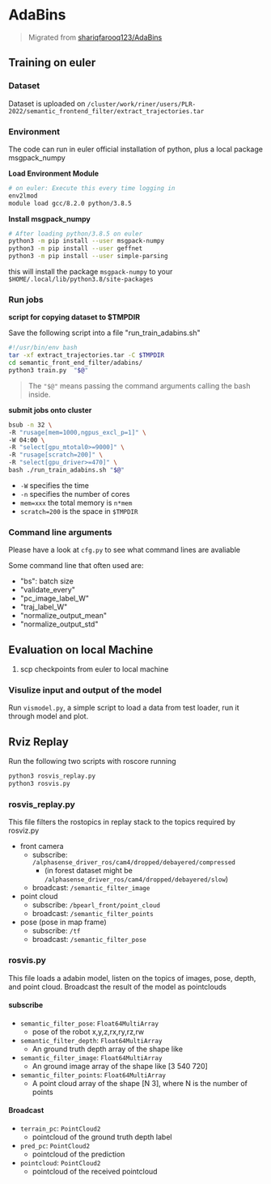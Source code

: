 # AdaBins

> Migrated from [shariqfarooq123/AdaBins](https://github.com/shariqfarooq123/AdaBins.git)

## Training on euler

### Dataset

Dataset is uploaded on `/cluster/work/riner/users/PLR-2022/semantic_frontend_filter/extract_trajectories.tar`

### Environment

The code can run in euler official installation of python, plus a local package msgpack_numpy

**Load Environment Module**

```bash
# on euler: Execute this every time logging in
env2lmod
module load gcc/8.2.0 python/3.8.5
```

**Install msgpack_numpy**

```bash
# After loading python/3.8.5 on euler
python3 -m pip install --user msgpack-numpy
python3 -m pip install --user geffnet
python3 -m pip install --user simple-parsing
```

this will install the package `msgpack-numpy` to your `$HOME/.local/lib/python3.8/site-packages` 

### Run jobs

**script for copying dataset to $TMPDIR**

Save the following script into a file "run_train_adabins.sh"

```bash
#!/usr/bin/env bash
tar -xf extract_trajectories.tar -C $TMPDIR
cd semantic_front_end_filter/adabins/
python3 train.py  "$@"
```

> The `"$@"` means passing the command arguments calling the bash inside.



**submit jobs onto cluster**

```bash
bsub -n 32 \
-R "rusage[mem=1000,ngpus_excl_p=1]" \
-W 04:00 \
-R "select[gpu_mtotal0>=9000]" \
-R "rusage[scratch=200]" \
-R "select[gpu_driver>=470]" \
bash ./run_train_adabins.sh "$@"
```

- `-W` specifies the time
- `-n` specifies the number of cores
- `mem=xxx` the total memory is `n*mem`
- `scratch=200` is the space in `$TMPDIR`


### Command line arguments

Please have a look at `cfg.py` to see what command lines are avaliable

Some command line that often used are:
- "bs": batch size
- "validate_every"
- "pc_image_label_W"
- "traj_label_W"
- "normalize_output_mean"
- "normalize_output_std"

## Evaluation on local Machine

1. scp checkpoints from euler to local machine

### Visulize input and output of the model

Run `vismodel.py`, a simple script to load a data from test loader, run it through model and plot.

## Rviz Replay

Run the following two scripts with roscore running

```bash
python3 rosvis_replay.py 
python3 rosvis.py
```

### rosvis_replay.py 

This file filters the rostopics in replay stack to the topics required by rosviz.py

- front camera
  - subscribe: `/alphasense_driver_ros/cam4/dropped/debayered/compressed`
      - (in forest dataset might be `/alphasense_driver_ros/cam4/dropped/debayered/slow`)
  - broadcast: `/semantic_filter_image`
- point cloud
  - subscribe: `/bpearl_front/point_cloud`
  - broadcast: `/semantic_filter_points`
- pose (pose in map frame)
  - subscribe: `/tf`
  - broadcast: `/semantic_filter_pose`

### rosvis.py

This file loads a adabin model, listen on the topics of images, pose, depth, and point cloud. Broadcast the result of the model as pointclouds

#### subscribe

- `semantic_filter_pose`:  `Float64MultiArray`
    -  pose of the robot x,y,z,rx,ry,rz,rw
- `semantic_filter_depth`:  `Float64MultiArray`
    - An ground truth depth array of the shape like 
- `semantic_filter_image`:  `Float64MultiArray`
    - An ground image array of the shape like [3 540 720]
- `semantic_filter_points`:  `Float64MultiArray`
    -  A point cloud array of the shape [N 3], where N is the number of points

#### Broadcast

- `terrain_pc`:  `PointCloud2`
    - pointcloud of the ground truth depth label
- `pred_pc`:  `PointCloud2`
    - pointcloud of the prediction
- `pointcloud`:  `PointCloud2`
    - pointcloud of the received pointcloud


